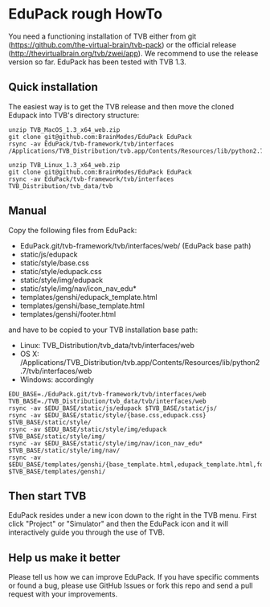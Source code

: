 # EduPack rough HowTo

You need a functioning installation of TVB either from git (https://github.com/the-virtual-brain/tvb-pack) or the official release (http://thevirtualbrain.org/tvb/zwei/app). We recommend to use the release version so far. EduPack has been tested with TVB 1.3.


## Quick installation

The easiest way is to get the TVB release and then move the cloned Edupack into TVB's directory structure:

```
unzip TVB_MacOS_1.3_x64_web.zip
git clone git@github.com:BrainModes/EduPack EduPack
rsync -av EduPack/tvb-framework/tvb/interfaces /Applications/TVB_Distribution/tvb.app/Contents/Resources/lib/python2.7/tvb

unzip TVB_Linux_1.3_x64_web.zip
git clone git@github.com:BrainModes/EduPack EduPack
rsync -av EduPack/tvb-framework/tvb/interfaces TVB_Distribution/tvb_data/tvb
```

## Manual

Copy the following files from EduPack:

* EduPack.git/tvb-framework/tvb/interfaces/web/ (EduPack base path)
 * static/js/edupack
 * static/style/base.css
 * static/style/edupack.css
 * static/style/img/edupack
 * static/style/img/nav/icon_nav_edu*
 * templates/genshi/edupack_template.html
 * templates/genshi/base_template.html
 * templates/genshi/footer.html

and have to be copied to your TVB installation base path:

* Linux: TVB_Distribution/tvb_data/tvb/interfaces/web
* OS X: /Applications/TVB_Distribution/tvb.app/Contents/Resources/lib/python2.7/tvb/interfaces/web
* Windows: accordingly

```
EDU_BASE=./EduPack.git/tvb-framework/tvb/interfaces/web
TVB_BASE=./TVB_Distribution/tvb_data/tvb/interfaces/web
rsync -av $EDU_BASE/static/js/edupack $TVB_BASE/static/js/
rsync -av $EDU_BASE/static/style/{base.css,edupack.css} $TVB_BASE/static/style/
rsync -av $EDU_BASE/static/style/img/edupack $TVB_BASE/static/style/img/
rsync -av $EDU_BASE/static/style/img/nav/icon_nav_edu* $TVB_BASE/static/style/img/nav/
rsync -av $EDU_BASE/templates/genshi/{base_template.html,edupack_template.html,footer.html} $TVB_BASE/templates/genshi/
```

## Then start TVB

EduPack resides under a new icon down to the right in the TVB menu. First click "Project" or "Simulator" and then the EduPack icon and it will interactively guide you through the use of TVB.


## Help us make it better

Please tell us how we can improve EduPack. If you have specific comments or found a bug, please use GitHub Issues or fork this repo and send a pull request with your improvements.
